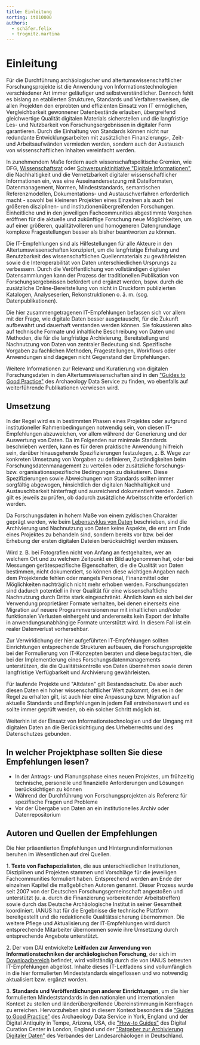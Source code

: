 ```yaml
---
title: Einleitung
sorting: it010000
authors:
  - schäfer.felix
  - trognitz.martina
---
```


# Einleitung

Für die Durchführung archäologischer und altertumswissenschaftlicher Forschungsprojekte ist die Anwendung von Informationstechnologien verschiedener Art immer geläufiger und selbstverständlicher. Dennoch fehlt es bislang an etablierten Strukturen, Standards und Verfahrensweisen, die allen Projekten den erprobten und effizienten Einsatz von IT ermöglichen, Vergleichbarkeit gewonnener Datenbestände erlauben, übergreifend gleichwertige Qualität digitalen Materials sicherstellen und die langfristige Les- und Nutzbarkeit von Forschungsergebnissen in digitaler Form garantieren. Durch die Einhaltung von Standards können nicht nur redundante Entwicklungsarbeiten mit zusätzlichen Finanzierungs-, Zeit- und Arbeitsaufwänden vermieden werden, sondern auch der Austausch von wissenschaftlichen Inhalten vereinfacht werden.

In zunehmendem Maße fordern auch wissenschaftspolitische Gremien, wie DFG, [Wissenschaftsrat](http://www.wissenschaftsrat.de/download/archiv/2359-12.pdf) oder [Schwerpunktinitiative "Digitale Informationen"](http://www.allianzinitiative.de), die Nachhaltigkeit und die Vernetzbarkeit digitaler wissenschaftlicher Informationen ein, was eine Auseinandersetzung mit Dateiformaten, Datenmanagement, Normen, Mindeststandards, semantischen Referenzmodellen, Dokumentations- und Austauschverfahren erforderlich macht - sowohl bei kleineren Projekten eines Einzelnen als auch bei größeren disziplinen- und institutionenübergreifenden Forschungen. Einheitliche und in den jeweiligen Fachcommunities abgestimmte Vorgehen eröffnen für die aktuelle und zukünftige Forschung neue Möglichkeiten, um auf einer größeren, qualitätvolleren und homogeneren Datengrundlage komplexe Fragestellungen besser als bisher beantworten zu können.

Die IT-Empfehlungen sind als Hilfestellungen für alle Akteure in den Altertumswissenschaften konzipiert, um die langfristige Erhaltung und Benutzbarkeit des wissenschaftlichen Quellenmaterials zu gewährleisten sowie die Interoperabilität von Daten unterschiedlichen Ursprungs zu verbessern. Durch die Veröffentlichung von vollständigen digitalen Datensammlungen kann der Prozess der traditionellen Publikation von Forschungsergebnissen befördert und ergänzt werden, bspw. durch die zusätzliche Online-Bereitstellung von nicht in Druckform publizierten Katalogen, Analyseserien, Rekonstruktionen o. ä. m. (sog. Datenpublikationen).

Die hier zusammengetragenen IT-Empfehlungen befassen sich vor allem mit der Frage, wie digitale Daten besser ausgetauscht, für die Zukunft aufbewahrt und dauerhaft verstanden werden können. Sie fokussieren also auf technische Formate und inhaltliche Beschreibung von Daten und Methoden, die für die langfristige Archivierung, Bereitstellung und Nachnutzung von Daten von zentraler Bedeutung sind. Spezifische Vorgaben zu fachlichen Methoden, Fragestellungen, Workflows oder Anwendungen sind dagegen nicht Gegenstand der Empfehlungen.

Weitere Informationen zur Relevanz und Kuratierung von digitalen Forschungsdaten in den Altertumswissenschaften sind in den ["Guides to Good Practice"](http://guides.archaeologydataservice.ac.uk/g2gp/GuideAim) des Archaeology Data Service zu finden, wo ebenfalls auf weiterführende Publikationen verwiesen wird.

## Umsetzung

In der Regel wird es in bestimmten Phasen eines Projektes oder aufgrund institutioneller Rahmenbedingungen notwendig sein, von diesen IT-Empfehlungen abzuweichen, vor allem während der Generierung und der Auswertung von Daten. Da im Folgenden nur minimale Standards beschrieben werden, kann es für deren praktische Anwendung hilfreich sein, darüber hinausgehende Spezifizierungen festzulegen, z. B. Wege zur konkreten Umsetzung von Vorgaben zu definieren, Zuständigkeiten beim Forschungsdatenmanagement zu verteilen oder zusätzliche forschungs- bzw. organisationsspezifische Bedingungen zu diskutieren. Diese Spezifizierungen sowie Abweichungen von Standards sollten immer sorgfältig abgewogen, hinsichtlich der digitalen Nachhaltigkeit und Austauschbarkeit hinterfragt und ausreichend dokumentiert werden. Zudem gilt es jeweils zu prüfen, ob dadurch zusätzliche Arbeitsschritte erforderlich werden.

Da Forschungsdaten in hohem Maße von einem zyklischen Charakter geprägt werden, wie beim [Lebenszyklus von Daten](https://ianus-fdz.de/it-empfehlungen/einleitung/lebenszyklus) beschrieben, sind die Archivierung und Nachnutzung von Daten keine Aspekte, die erst am Ende eines Projektes zu behandeln sind, sondern bereits vor bzw. bei der Erhebung der ersten digitalen Dateien berücksichtigt werden müssen.

Wird z. B. bei Fotografien nicht von Anfang an festgehalten, wer an welchem Ort und zu welchem Zeitpunkt ein Bild aufgenommen hat, oder bei Messungen gerätespezifische Eigenschaften, die die Qualität von Daten bestimmen, nicht dokumentiert, so können diese wichtigen Angaben nach dem Projektende fehlen oder mangels Personal, Finanzmittel oder Möglichkeiten nachträglich nicht mehr erhoben werden. Forschungsdaten sind dadurch potentiell in ihrer Qualität für eine wissenschaftliche Nachnutzung durch Dritte stark eingeschränkt. Ähnlich kann es sich bei der Verwendung proprietärer Formate verhalten, bei denen einerseits eine Migration auf neuere Programmversionen nur mit inhaltlichen und/oder funktionalen Verlusten einhergeht und andererseits kein Export der Inhalte in anwendungsunabhängige Formate unterstützt wird. In diesem Fall ist ein realer Datenverlust vorhersehbar.

Zur Verwirklichung der hier aufgeführten IT-Empfehlungen sollten Einrichtungen entsprechende Strukturen aufbauen, die Forschungsprojekte bei der Formulierung von IT-Konzepten beraten und diese begutachten, die bei der Implementierung eines Forschungsdatenmanagements unterstützen, die die Qualitätskontrolle von Daten übernehmen sowie deren langfristige Verfügbarkeit und Archivierung gewährleisten.

Für laufende Projekte und "Altdaten" gilt Bestandsschutz. Da aber auch diesen Daten ein hoher wissenschaftlicher Wert zukommt, den es in der Regel zu erhalten gilt, ist auch hier eine Anpassung bzw. Migration auf aktuelle Standards und Empfehlungen in jedem Fall erstrebenswert und es sollte immer geprüft werden, ob ein solcher Schritt möglich ist.

Weiterhin ist der Einsatz von Informationstechnologien und der Umgang mit digitalen Daten an die Berücksichtigung des Urheberrechts und des Datenschutzes gebunden.

## In welcher Projektphase sollten Sie diese Empfehlungen lesen?

- In der Antrags- und Planungsphase eines neuen Projektes, um frühzeitig technische, personelle und finanzielle Anforderungen und Lösungen berücksichtigen zu können
- Während der Durchführung von Forschungsprojekten als Referenz für spezifische Fragen und Probleme
- Vor der Übergabe von Daten an ein institutionelles Archiv oder Datenrepositorium

## Autoren und Quellen der Empfehlungen

Die hier präsentierten Empfehlungen und Hintergrundinformationen beruhen im Wesentlichen auf drei Quellen.

1\. **Texte von Fachspezialisten**, die aus unterschiedlichen Institutionen, Disziplinen und Projekten stammen und Vorschläge für die jeweiligen Fachcommunities formuliert haben. Entsprechend werden am Ende der einzelnen Kapitel die maßgeblichen Autoren genannt. Dieser Prozess wurde seit 2007 von der Deutschen Forschungsgemeinschaft angestoßen und unterstützt (u. a. durch die Finanzierung vorbereitender Arbeitstreffen) sowie durch das Deutsche Archäologische Institut in seiner Gesamtheit koordiniert. IANUS hat für die Ergebnisse die technische Plattform bereitgestellt und die redaktionelle Qualitätssicherung übernommen. Die weitere Pflege und Aktualisierung der IT-Empfehlungen wird durch entsprechende Mitarbeiter übernommen sowie ihre Umsetzung durch entsprechende Angebote unterstützt.

2\. Der vom DAI entwickelte **Leitfaden zur Anwendung von Informationstechniken der archäologischen Forschung**, der sich im [Downloadbereich](https://ianus-fdz.de/it-empfehlungen/downloadbereich/) befindet, wird vollständig durch die von IANUS betreuten IT-Empfehlungen abgelöst. Inhalte dieses IT-Leitfadens sind vollumfänglich in die hier formulierten Mindeststandards eingeflossen und wo notwendig aktualisiert bzw. ergänzt worden.

3\. **Standards und Veröffentlichungen anderer Einrichtungen**, um die hier formulierten Mindeststandards in den nationalen und internationalen Kontext zu stellen und länderübergreifende Übereinstimmung in Kernfragen zu erreichen. Hervorzuheben sind in diesem Kontext besonders die ["Guides to Good Practice"](http://guides.archaeologydataservice.ac.uk/g2gp/Main) des Archaeology Data Service in York, England und der Digital Antiquity in Tempe, Arizona, USA, die ["How-to Guides"](http://www.dcc.ac.uk/resources/how-guides) des Digital Curation Center in London, England und der ["Ratgeber zur Archivierung Digitaler Daten"](https://www.landesarchaeologien.de/fileadmin/mediamanager/004-Kommissionen/Archaeologie-und-Informationssysteme/Archivierung/Ratgeber_Archivierung_V1.0.pdf) des Verbandes der Landesarchäologen in Deutschland.
